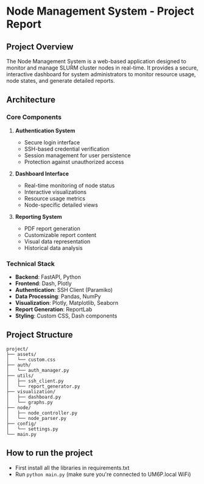 # Node Management System - Project Report

## Project Overview
The Node Management System is a web-based application designed to monitor and manage SLURM cluster nodes in real-time. It provides a secure, interactive dashboard for system administrators to monitor resource usage, node states, and generate detailed reports.

## Architecture

### Core Components
1. **Authentication System**
   - Secure login interface
   - SSH-based credential verification
   - Session management for user persistence
   - Protection against unauthorized access

2. **Dashboard Interface**
   - Real-time monitoring of node status
   - Interactive visualizations
   - Resource usage metrics
   - Node-specific detailed views

3. **Reporting System**
   - PDF report generation
   - Customizable report content
   - Visual data representation
   - Historical data analysis

### Technical Stack
- **Backend**: FastAPI, Python
- **Frontend**: Dash, Plotly
- **Authentication**: SSH Client (Paramiko)
- **Data Processing**: Pandas, NumPy
- **Visualization**: Plotly, Matplotlib, Seaborn
- **Report Generation**: ReportLab
- **Styling**: Custom CSS, Dash components


## Project Structure
```
project/
├── assets/
│   └── custom.css
├── auth/
│   └── auth_manager.py
├── utils/
│   ├── ssh_client.py
│   └── report_generator.py
├── visualization/
│   ├── dashboard.py
│   └── graphs.py
├── node/
│   ├── node_controller.py
│   └── node_parser.py
├── config/
│   └── settings.py
└── main.py
```



## How to run the project 
- First install all the libraries in requirements.txt  
- Run ``` python main.py ``` (make sure you're connected to UM6P.local WiFi)
